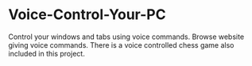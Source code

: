 # Voice-Control-Your-PC
Control your windows and tabs using voice commands. Browse website giving voice commands. There is a voice controlled chess game also included in this project.
